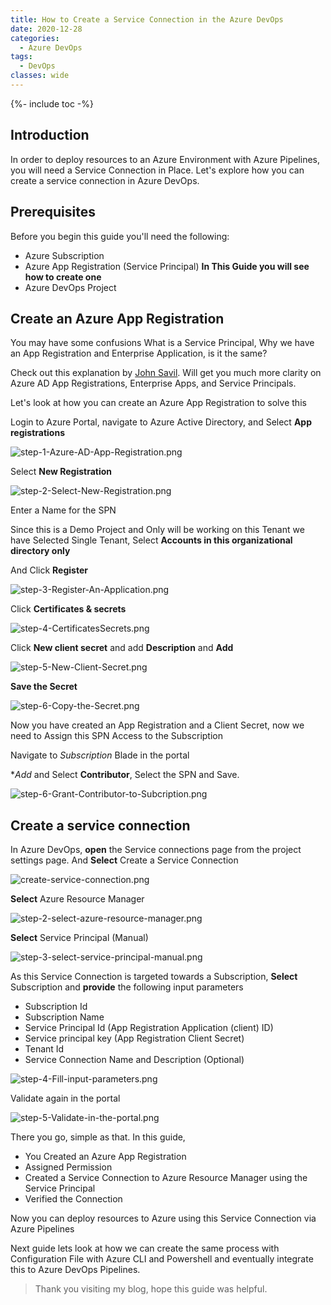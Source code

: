 ```yaml
---
title: How to Create a Service Connection in the Azure DevOps
date: 2020-12-28
categories:
  - Azure DevOps
tags:
  - DevOps
classes: wide
---
```


{%- include toc -%}

## Introduction

In order to deploy resources to an Azure Environment with Azure Pipelines, you will need a Service Connection in Place. Let's explore how you can create a service connection in Azure DevOps.

## Prerequisites

Before you begin this guide you'll need the following:

- Azure Subscription
- Azure App Registration (Service Principal) **In This Guide you will see how to create one**
- Azure DevOps Project

## Create an Azure App Registration 

You may have some confusions What is a Service Principal, Why we have an App Registration and Enterprise Application, is it the same?

Check out this explanation by [John Savil](https://www.youtube.com/watch?v=WVNvoiA_ktw). Will get you much more clarity on Azure AD App Registrations, Enterprise Apps, and Service Principals.

Let's look at how you can create an Azure App Registration to solve this

Login to Azure Portal, navigate to Azure Active Directory, and Select **App registrations**

![step-1-Azure-AD-App-Registration.png](/Images/AzureDevOps/ServiceConnection_ManualCreation/step-1-Azure-AD-App-Registration.png)

Select **New Registration**

![step-2-Select-New-Registration.png](/Images/AzureDevOps/ServiceConnection_ManualCreation/step-2-Select-New-Registration.png)

Enter a Name for the SPN 

Since this is a Demo Project and Only will be working on this Tenant we have Selected Single Tenant, Select **Accounts in this organizational directory only**

And Click **Register**

![step-3-Register-An-Application.png](/Images/AzureDevOps/ServiceConnection_ManualCreation/step-3-Register-An-Application.png)

Click **Certificates & secrets**

![step-4-CertificatesSecrets.png](/Images/AzureDevOps/ServiceConnection_ManualCreation/step-4-CertificatesSecrets.png)

Click **New client secret** and add **Description** and **Add**

![step-5-New-Client-Secret.png](/Images/AzureDevOps/ServiceConnection_ManualCreation/step-5-New-Client-Secret.png)

**Save the Secret**

![step-6-Copy-the-Secret.png](/Images/AzureDevOps/ServiceConnection_ManualCreation/step-6-Copy-the-Secret.png)

Now you have created an App Registration and a Client Secret, now we need to Assign this SPN Access to the Subscription

Navigate to *Subscription* Blade in the portal

**Add* and Select **Contributor**, Select the SPN and Save.

![step-6-Grant-Contributor-to-Subcription.png](/Images/AzureDevOps/ServiceConnection_ManualCreation/step-6-Grant-Contributor-to-Subcription.png)

## Create a service connection

In Azure DevOps, **open** the Service connections page from the project settings page. And **Select** Create a Service Connection

![create-service-connection.png](/Images/AzureDevOps/ServiceConnection_ManualCreation/step-1-how-to-create-service-connection.PNG)

**Select** Azure Resource Manager

![step-2-select-azure-resource-manager.png](/Images/AzureDevOps/ServiceConnection_ManualCreation/step-2-select-azure-resource-manager.PNG)

**Select** Service Principal (Manual)

![step-3-select-service-principal-manual.png](/Images/AzureDevOps/ServiceConnection_ManualCreation/step-3-select-service-principal-manual.PNG)

As this Service Connection is targeted towards a Subscription, **Select** Subscription and **provide** the following input parameters

> 
- Subscription Id
- Subscription Name
- Service Principal Id (App Registration Application (client) ID)
- Service principal key (App Registration Client Secret)
- Tenant Id
- Service Connection Name and Description (Optional)


![step-4-Fill-input-parameters.png](/Images/AzureDevOps/ServiceConnection_ManualCreation/step-4-Fill-input-parameters.PNG)

Validate again in the portal

![step-5-Validate-in-the-portal.png](/Images/AzureDevOps/ServiceConnection_ManualCreation/step-5-Validate-in-the-portal.PNG)


There you go, simple as that. In this guide,

- You Created an Azure App Registration 
- Assigned Permission 
- Created a Service Connection to Azure Resource Manager using the Service Principal
- Verified the Connection

Now you can deploy resources to Azure using this Service Connection via Azure Pipelines

Next guide lets look at how we can create the same process with Configuration File with Azure CLI and Powershell and eventually integrate this to Azure DevOps Pipelines.

>Thank you visiting my blog, hope this guide was helpful.